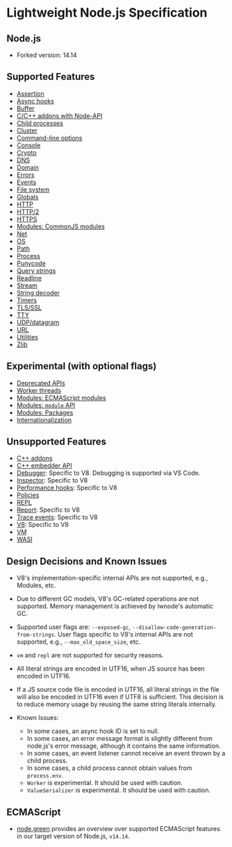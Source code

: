 # Lightweight Node.js Specification

## Node.js
  * Forked version: 14.14
## Supported Features
  * [Assertion](https://nodejs.org/dist/latest-v14.x/docs/api/assert.html)
  * [Async hooks](https://nodejs.org/dist/latest-v14.x/docs/api/async_hooks.html)
  * [Buffer](https://nodejs.org/dist/latest-v14.x/docs/api/buffer.html)
  * [C/C++ addons with Node-API](https://nodejs.org/dist/latest-v14.x/docs/api/n-api.html)
  * [Child processes](https://nodejs.org/dist/latest-v14.x/docs/api/child_process.html)
  * [Cluster](https://nodejs.org/dist/latest-v14.x/docs/api/cluster.html)
  * [Command-line options](https://nodejs.org/dist/latest-v14.x/docs/api/cli.html)
  * [Console](https://nodejs.org/dist/latest-v14.x/docs/api/console.html)
  * [Crypto](https://nodejs.org/dist/latest-v14.x/docs/api/crypto.html)
  * [DNS](https://nodejs.org/dist/latest-v14.x/docs/api/dns.html)
  * [Domain](https://nodejs.org/dist/latest-v14.x/docs/api/domain.html)
  * [Errors](https://nodejs.org/dist/latest-v14.x/docs/api/errors.html)
  * [Events](https://nodejs.org/dist/latest-v14.x/docs/api/events.html)
  * [File system](https://nodejs.org/dist/latest-v14.x/docs/api/fs.html)
  * [Globals](https://nodejs.org/dist/latest-v14.x/docs/api/globals.html)
  * [HTTP](https://nodejs.org/dist/latest-v14.x/docs/api/http.html)
  * [HTTP/2](https://nodejs.org/dist/latest-v14.x/docs/api/http2.html)
  * [HTTPS](https://nodejs.org/dist/latest-v14.x/docs/api/https.html)
  * [Modules: CommonJS modules](https://nodejs.org/dist/latest-v14.x/docs/api/modules.html)
  * [Net](https://nodejs.org/dist/latest-v14.x/docs/api/net.html)
  * [OS](https://nodejs.org/dist/latest-v14.x/docs/api/os.html)
  * [Path](https://nodejs.org/dist/latest-v14.x/docs/api/path.html)
  * [Process](https://nodejs.org/dist/latest-v14.x/docs/api/process.html)
  * [Punycode](https://nodejs.org/dist/latest-v14.x/docs/api/punycode.html)
  * [Query strings](https://nodejs.org/dist/latest-v14.x/docs/api/querystring.html)
  * [Readline](https://nodejs.org/dist/latest-v14.x/docs/api/readline.html)
  * [Stream](https://nodejs.org/dist/latest-v14.x/docs/api/stream.html)
  * [String decoder](https://nodejs.org/dist/latest-v14.x/docs/api/string_decoder.html)
  * [Timers](https://nodejs.org/dist/latest-v14.x/docs/api/timers.html)
  * [TLS/SSL](https://nodejs.org/dist/latest-v14.x/docs/api/tls.html)
  * [TTY](https://nodejs.org/dist/latest-v14.x/docs/api/tty.html)
  * [UDP/datagram](https://nodejs.org/dist/latest-v14.x/docs/api/dgram.html)
  * [URL](https://nodejs.org/dist/latest-v14.x/docs/api/url.html)
  * [Utilities](https://nodejs.org/dist/latest-v14.x/docs/api/util.html)
  * [Zlib](https://nodejs.org/dist/latest-v14.x/docs/api/zlib.html)

## Experimental (with optional flags)
  * [Deprecated APIs](https://nodejs.org/dist/latest-v14.x/docs/api/deprecations.html)
  * [Worker threads](https://nodejs.org/dist/latest-v14.x/docs/api/worker_threads.html)
  * [Modules: ECMAScript modules](https://nodejs.org/dist/latest-v14.x/docs/api/esm.html)
  * [Modules: `module` API](https://nodejs.org/dist/latest-v14.x/docs/api/module.html)
  * [Modules: Packages](https://nodejs.org/dist/latest-v14.x/docs/api/packages.html)
  * [Internationalization](https://nodejs.org/dist/latest-v14.x/docs/api/intl.html)

## Unsupported Features
  * [C++ addons](https://nodejs.org/dist/latest-v14.x/docs/api/addons.html)
  * [C++ embedder API](https://nodejs.org/dist/latest-v14.x/docs/api/embedding.html)
  * [Debugger](https://nodejs.org/dist/latest-v14.x/docs/api/debugger.html): Specific to V8. Debugging is supported via VS Code.
  * [Inspector](https://nodejs.org/dist/latest-v14.x/docs/api/inspector.html): Specific to V8
  * [Performance hooks](https://nodejs.org/dist/latest-v14.x/docs/api/perf_hooks.html): Specific to V8
  * [Policies](https://nodejs.org/dist/latest-v14.x/docs/api/policy.html)
  * [REPL](https://nodejs.org/dist/latest-v14.x/docs/api/repl.html)
  * [Report](https://nodejs.org/dist/latest-v14.x/docs/api/report.html): Specific to V8
  * [Trace events](https://nodejs.org/dist/latest-v14.x/docs/api/tracing.html): Specific to V8
  * [V8](https://nodejs.org/dist/latest-v14.x/docs/api/v8.html): Specific to V8
  * [VM](https://nodejs.org/dist/latest-v14.x/docs/api/vm.html)
  * [WASI](https://nodejs.org/dist/latest-v14.x/docs/api/wasi.html)

## Design Decisions and Known Issues
  * V8's implementation-specific internal APIs are not supported, e.g., Modules, etc.
  * Due to different GC models, V8's GC-related operations are not supported. Memory management is achieved by lwnode's automatic GC.
  * Supported user flags are: `--exposed-gc`, `--disallow-code-generation-from-strings`. User flags specific to V8's internal APIs are not supported, e.g., `--max_old_space_size`, etc.
  * `vm` and `repl`  are not supported for security reasons.
  * All literal strings are encoded in UTF16, when JS source has been encoded in UTF16.
  * If a JS source code file is encoded in UTF16, all literal strings in the file will also be encoded in UTF16 even if UTF8 is sufficient. This decision is to reduce memory usage by reusing the same string literals internally.

  * Known Issues:
    - In some cases, an async hook ID is set to null.
    - In some cases, an error message format is slightly different from node.js's error message, although it contains the same information.
    - In some cases, an event listener cannot receive an event thrown by a child process.
    - In some cases, a child process cannot obtain values from `process.env`.
    - `Worker` is experimental. It should be used with caution.
    - `ValueSerializer` is experimental. It should be used with caution.

## ECMAScript
  * [node.green](https://node.green/) provides an overview over supported ECMAScript features in our target version of Node.js, `v14.14`.
